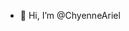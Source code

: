 - 👋 Hi, I’m @ChyenneAriel

<!---
ChyenneAriel/ChyenneAriel is a ✨ special ✨ repository because its `README.md` (this file) appears on your GitHub profile.
You can click the Preview link to take a look at your changes.
--->
